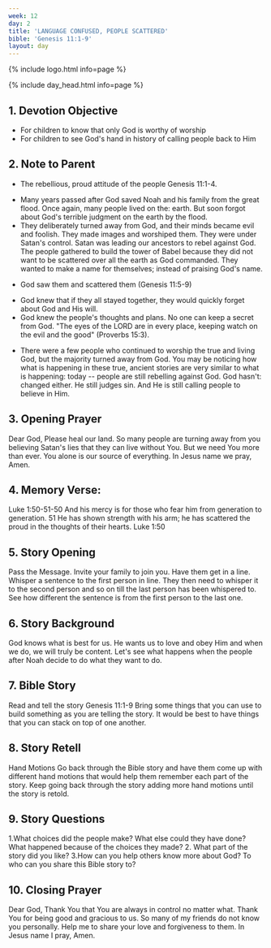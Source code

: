```yaml
---
week: 12
day: 2
title: 'LANGUAGE CONFUSED, PEOPLE SCATTERED'
bible: 'Genesis 11:1-9'
layout: day
---
```



{% include logo.html info=page %}

{% include day_head.html info=page %}

## 1. Devotion Objective
- For children to know that only God is worthy of worship
- For children to see God's hand in history of calling people back to Him

## 2. Note to Parent
* The rebellious, proud attitude of the people Genesis 11:1-4.
- Many years passed after God saved Noah and his family from the great flood. Once again, many people lived on the: earth. But soon forgot about God's terrible judgment on the earth by the flood.
- They deliberately turned away from God, and their minds became evil and foolish. They made images and worshiped them. They were under Satan's control. Satan was leading our ancestors to rebel against God. The people gathered to build the tower of Babel because they did not want to be scattered over all the earth as God commanded. They wanted to make a name for themselves; instead of praising God's name.
* God saw them and scattered them (Genesis 11:5-9)
- God knew that if they all stayed together, they would quickly forget about God and His will.
- God knew the people's thoughts and plans. No one can keep a secret from God. "The eyes of the LORD are in every place, keeping watch on the evil and the good" (Proverbs 15:3).
* There were a few people who continued to worship the true and living God, but the majority turned away from God. You may be noticing how what is happening in these true, ancient stories are very similar to what is happening: today -- people are still rebelling against God. God hasn't: changed either. He still judges sin. And He is still calling people to believe in Him.

## 3. Opening Prayer
 Dear God, Please heal our land. So many people are turning away from you believing Satan's lies that they can live without You. But we need You more than ever. You alone is our source of everything. In Jesus name we pray, Amen.

## 4. Memory Verse:
Luke 1:50-51-50 And his mercy is for those who fear him from generation to generation. 51 He has shown strength with his arm; he has scattered the proud in the thoughts of their hearts. Luke 1:50

## 5. Story Opening
Pass the Message. Invite your family to join you. Have them get in a line. Whisper a sentence to the first person in line. They then need to whisper it to the second person and so on till the last person has been whispered to. See how different the sentence is from the first person to the last one.

## 6. Story Background
God knows what is best for us. He wants us to love and obey Him and when we do, we will truly be content. Let's see what happens when the people after Noah decide to do what they want to do.

## 7. Bible Story
Read and tell the story Genesis 11:1-9
Bring some things that you can use to build something as you are telling the story. It would be best to have things that you can stack on top of one another.


## 8. Story Retell
Hand Motions Go back through the Bible story and have them come up with different hand motions that would help them remember each part of the story. Keep going back through the story adding more hand motions until the story is retold.

## 9. Story Questions
 1.What choices did the people make? What else could they have done? What happened because of the choices they made? 2. What part of the story did you like? 3.How can you help others know more about God? To who can you share this Bible story to?

## 10. Closing Prayer
Dear God, Thank You that You are always in control no matter what. Thank You for being good and gracious to us. So many of my friends do not know you personally. Help me to share your love and forgiveness to them. In Jesus name I pray, Amen.

